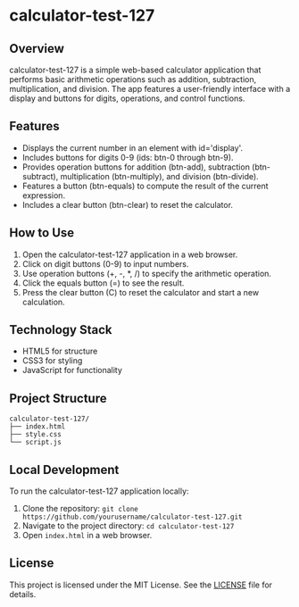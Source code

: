 # calculator-test-127

## Overview
calculator-test-127 is a simple web-based calculator application that performs basic arithmetic operations such as addition, subtraction, multiplication, and division. The app features a user-friendly interface with a display and buttons for digits, operations, and control functions.

## Features
- Displays the current number in an element with id='display'.
- Includes buttons for digits 0-9 (ids: btn-0 through btn-9).
- Provides operation buttons for addition (btn-add), subtraction (btn-subtract), multiplication (btn-multiply), and division (btn-divide).
- Features a button (btn-equals) to compute the result of the current expression.
- Includes a clear button (btn-clear) to reset the calculator.

## How to Use
1. Open the calculator-test-127 application in a web browser.
2. Click on digit buttons (0-9) to input numbers.
3. Use operation buttons (+, -, *, /) to specify the arithmetic operation.
4. Click the equals button (=) to see the result.
5. Press the clear button (C) to reset the calculator and start a new calculation.

## Technology Stack
- HTML5 for structure
- CSS3 for styling
- JavaScript for functionality

## Project Structure
```
calculator-test-127/
├── index.html
├── style.css
└── script.js
```

## Local Development
To run the calculator-test-127 application locally:
1. Clone the repository: `git clone https://github.com/yourusername/calculator-test-127.git`
2. Navigate to the project directory: `cd calculator-test-127`
3. Open `index.html` in a web browser.

## License
This project is licensed under the MIT License. See the [LICENSE](LICENSE) file for details.
